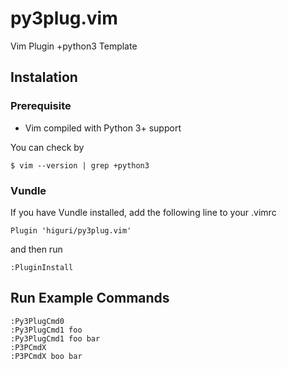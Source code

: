 py3plug.vim
========

Vim Plugin +python3 Template

Instalation
-----------

### Prerequisite

* Vim compiled with Python 3+ support

You can check by

    $ vim --version | grep +python3

### Vundle

If you have Vundle installed, add the following line to your .vimrc

    Plugin 'higuri/py3plug.vim'

and then run

    :PluginInstall


Run Example Commands
--------------------

    :Py3PlugCmd0
    :Py3PlugCmd1 foo
    :Py3PlugCmd1 foo bar
    :P3PCmdX
    :P3PCmdX boo bar

